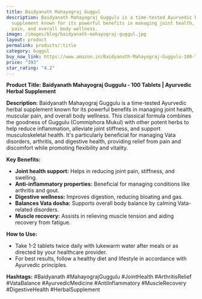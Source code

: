 ```yaml
---
title: Baidyanath Mahayograj Guggul
description: Baidyanath Mahayograj Guggulu is a time-tested Ayurvedic herbal
  supplement known for its powerful benefits in managing joint health, muscular
  pain, and overall body wellness.
image: /images/blog/baidyanath-mahayograj-guggul.jpg
layout: product
permalink: products/:title
category: Guggul
buy_now_link: https://www.amazon.in/Baidyanath-Mahayograj-Guggulu-100-Tablets/dp/B097J2KKPX/ref=sr_1_19?crid=274T8B0U72I18&tag=ayushmonk-21
price: "393"
star_rating: "4.2"
---
```

**Product Title:**
**Baidyanath Mahayograj Guggulu - 100 Tablets | Ayurvedic Herbal Supplement**

**Description:**
Baidyanath Mahayograj Guggulu is a time-tested Ayurvedic herbal supplement known for its powerful benefits in managing joint health, muscular pain, and overall body wellness. This classical formula combines the goodness of Guggulu (Commiphora Mukul) with other potent herbs to help reduce inflammation, alleviate joint stiffness, and support musculoskeletal health. It's particularly beneficial for managing Vata disorders, arthritis, and digestive health, providing relief from pain and discomfort while promoting flexibility and vitality.

**Key Benefits:**
- **Joint health support:** Helps in reducing joint pain, stiffness, and swelling.
- **Anti-inflammatory properties:** Beneficial for managing conditions like arthritis and gout.
- **Digestive wellness:** Improves digestion, reducing bloating and gas.
- **Balances Vata dosha:** Supports overall body balance by calming Vata-related disorders.
- **Muscle recovery:** Assists in relieving muscle tension and aiding recovery from fatigue.

**How to Use:**
- Take 1-2 tablets twice daily with lukewarm water after meals or as directed by your healthcare provider.
- For best results, follow a healthy diet and lifestyle in accordance with Ayurvedic principles.

**Hashtags:**
#Baidyanath #MahayograjGuggulu #JointHealth #ArthritisRelief #VataBalance #AyurvedicMedicine #AntiInflammatory #MuscleRecovery #DigestiveHealth #HerbalSupplement

